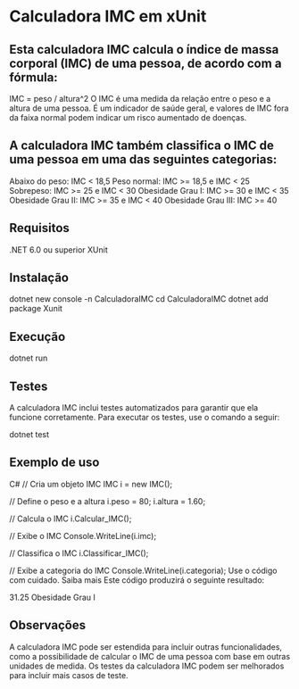 # Calculadora IMC em xUnit

## Esta calculadora IMC calcula o índice de massa corporal (IMC) de uma pessoa, de acordo com a fórmula:

IMC = peso / altura^2
O IMC é uma medida da relação entre o peso e a altura de uma pessoa.
É um indicador de saúde geral, e valores de IMC fora da faixa normal podem indicar um risco aumentado de doenças.


## A calculadora IMC também classifica o IMC de uma pessoa em uma das seguintes categorias:

Abaixo do peso: IMC < 18,5
Peso normal: IMC >= 18,5 e IMC < 25
Sobrepeso: IMC >= 25 e IMC < 30
Obesidade Grau I: IMC >= 30 e IMC < 35
Obesidade Grau II: IMC >= 35 e IMC < 40
Obesidade Grau III: IMC >= 40

## Requisitos

.NET 6.0 ou superior
XUnit

## Instalação

dotnet new console -n CalculadoraIMC
cd CalculadoraIMC
dotnet add package Xunit

## Execução

dotnet run

## Testes

A calculadora IMC inclui testes automatizados para garantir que ela funcione corretamente. Para executar os testes, use o comando a seguir:

dotnet test

## Exemplo de uso

C#
// Cria um objeto IMC
IMC i = new IMC();

// Define o peso e a altura
i.peso = 80;
i.altura = 1.60;

// Calcula o IMC
i.Calcular_IMC();

// Exibe o IMC
Console.WriteLine(i.imc);

// Classifica o IMC
i.Classificar_IMC();

// Exibe a categoria do IMC
Console.WriteLine(i.categoria);
Use o código com cuidado. Saiba mais
Este código produzirá o seguinte resultado:

31.25
Obesidade Grau I

## Observações

A calculadora IMC pode ser estendida para incluir outras funcionalidades, como a possibilidade de calcular o IMC de uma pessoa com base em outras unidades de medida.
Os testes da calculadora IMC podem ser melhorados para incluir mais casos de teste.
